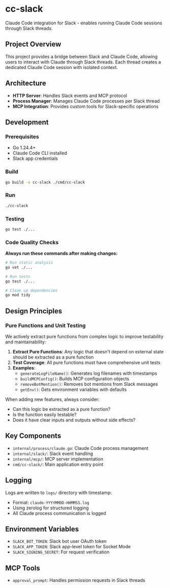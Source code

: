 # cc-slack

Claude Code integration for Slack - enables running Claude Code sessions through Slack threads.

## Project Overview

This project provides a bridge between Slack and Claude Code, allowing users to interact with Claude through Slack threads. Each thread creates a dedicated Claude Code session with isolated context.

## Architecture

- **HTTP Server**: Handles Slack events and MCP protocol
- **Process Manager**: Manages Claude Code processes per Slack thread
- **MCP Integration**: Provides custom tools for Slack-specific operations

## Development

### Prerequisites

- Go 1.24.4+
- Claude Code CLI installed
- Slack app credentials

### Build

```bash
go build -o cc-slack ./cmd/cc-slack
```

### Run

```bash
./cc-slack
```

### Testing

```bash
go test ./...
```

### Code Quality Checks

**Always run these commands after making changes:**

```bash
# Run static analysis
go vet ./...

# Run tests
go test ./...

# Clean up dependencies
go mod tidy
```

## Design Principles

### Pure Functions and Unit Testing

We actively extract pure functions from complex logic to improve testability and maintainability:

1. **Extract Pure Functions**: Any logic that doesn't depend on external state should be extracted as a pure function
2. **Test Coverage**: All pure functions must have comprehensive unit tests
3. **Examples**:
   - `generateLogFileName()`: Generates log filenames with timestamps
   - `buildMCPConfig()`: Builds MCP configuration objects
   - `removeBotMention()`: Removes bot mentions from Slack messages
   - `getEnv()`: Gets environment variables with defaults

When adding new features, always consider:
- Can this logic be extracted as a pure function?
- Is the function easily testable?
- Does it have clear inputs and outputs without side effects?

## Key Components

- `internal/process/claude.go`: Claude Code process management
- `internal/slack/`: Slack event handling
- `internal/mcp/`: MCP server implementation
- `cmd/cc-slack/`: Main application entry point

## Logging

Logs are written to `logs/` directory with timestamp:
- Format: `claude-YYYYMMDD-HHMMSS.log`
- Using zerolog for structured logging
- All Claude process communication is logged

## Environment Variables

- `SLACK_BOT_TOKEN`: Slack bot user OAuth token
- `SLACK_APP_TOKEN`: Slack app-level token for Socket Mode
- `SLACK_SIGNING_SECRET`: For request verification

## MCP Tools

- `approval_prompt`: Handles permission requests in Slack threads
